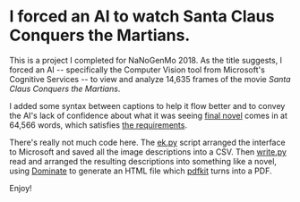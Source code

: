 # I forced an AI to watch Santa Claus Conquers the Martians.

This is a project I completed for NaNoGenMo 2018. As the title suggests, I forced an AI -- specifically the Computer Vision tool from Microsoft's Cognitive Services -- to view and analyze 14,635 frames of the movie _Santa Claus Conquers the Martians_.

I added some syntax between captions to help it flow better and to convey the AI's lack of confidence about what it was seeing [final novel](novel.pdf) comes in at 64,566 words, which satisfies [the requirements](https://github.com/nanogenmo/2018).

There's really not much code here. The [ek.py](ek.py) script arranged the interface to Microsoft and saved all the image descriptions into a CSV. Then [write.py](write.py) read and arranged the resulting descriptions into something like a novel, using [Dominate](https://github.com/Knio/dominate) to generate an HTML file which [pdfkit](https://github.com/JazzCore/python-pdfkit) turns into a PDF.

Enjoy!